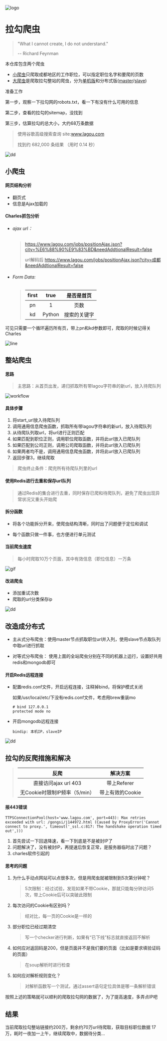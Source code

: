 ![logo](https://github.com/huangke19/LagouSpider/raw/master/lines/logo.jpg)


# 拉勾爬虫

> "What I cannot create, I do not understand."
>
> -- Richard Feynman

本仓库包含两个爬虫

- [小爬虫](https://github.com/huangke19/LagouSpider/blob/master/lagou_index.py)只爬取成都地区的工作职位，可以指定职位名字和要爬的页数
- [大爬虫](https://github.com/huangke19/LagouSpider/blob/master/lagou_whole_site.py)是爬取拉勾整站的爬虫，分为[单机版](https://github.com/huangke19/LagouSpider/blob/master/lagou_whole_site.py)和分布式版([master](https://github.com/huangke19/LagouSpider/blob/master/lagou_master.py)/[slave](https://github.com/huangke19/LagouSpider/blob/master/lagou_slave.py))



准备工作

第一步，观察一下拉勾网的robots.txt，看一下有没有什么可用的信息

第二步，查看的拉勾的sitemap，没找到

第三步，估算拉勾的总大小，大约68万条数据

> 使用谷歌高级搜索查询 site:www.lagou.com
>
> 找到约 682,000 条结果 （用时 0.14 秒） 



![dd](https://github.com/huangke19/LagouSpider/raw/master/lines/bird.jpg)



## 小爬虫


#### 网页结构分析

- 翻页式
- 信息是Ajax加载的



#### Charles抓包分析

- ###### ajax url：

  > https://www.lagou.com/jobs/positionAjax.json?city=%E6%88%90%E9%83%BD&needAddtionalResult=false
  >
  > url解码后 https://www.lagou.com/jobs/positionAjax.json?city=成都&needAddtionalResult=false

- ###### Form Data:

  > | first |  true  |  是否是首页  |
  > | :---: | :----: | :----------: |
  > |  pn   |   1    |     页数     |
  > |  kd   | Python | 搜索的关键字 |




可见只需要一个循环遍历所有页，带上pn和kd参数即可，爬取的时候记得关Charles



![line](https://github.com/huangke19/LagouSpider/raw/master/lines/bird.jpg)

## 整站爬虫



#### 思路

> 主思路：从首页出发，递归抓取所有带lagou字符串的新url，放入待爬队列
>

![workflow](https://github.com/huangke19/LagouSpider/raw/master/lines/workflow.jpg)

#### 具体步骤

1. 将start_url放入待爬队列
2. 调用通用信息爬虫函数，抓取所有带lagou字符串的新url，放入待爬队列
3. 从待爬队列取url，将url进行正则匹配
4. 如果匹配到职位正则，调用职位爬取函数，并将此url放入已爬队列
5. 如果匹配到公司正则，调用公司爬取函数，并将此url放入已爬队列
6. 如果两者均不是，调用通用信息爬虫函数，并将此url放入已爬队列
7. 返回步骤3，继续爬取

> 爬虫终止条件：爬完所有待爬队列里的url
>



#### 使用Redis进行去重和保存url队列

> 通过Redis的集合进行去重，同时保存已爬和待爬队列，避免了爬虫出现异常状况又重头开始爬
>



#### 拆分函数

- 将各个功能拆分开来，使爬虫结构清晰，同时出了问题便于定位和调试

- 每个函数只做一件事，也方便进行单元测试




#### 当前爬虫速度

> 每小时爬取10万个页面，其中有效信息（职位信息）一万条
>



![gif](https://github.com/huangke19/LagouSpider/raw/master/lines/gif.gif)



#### 改进爬虫

- 添加重试次数
- 爬取的url分类保存ip





![dd](https://github.com/huangke19/LagouSpider/raw/master/lines/bird.jpg)





## 改造成分布式

- 主从式分布爬虫：使用master节点抓取职位url并入列，使用slave节点取队列中取url进行抓取

- 对等式分布爬虫： 使用上面的全站爬虫分别在不同的机器上运行，设置好共用redis和mongodb即可




#### 开启Redis远程连接

- 配置redis.conf文件，开启远程连接，注释掉bind，将保护模式关闭

  如果/usr/local/etc/下没有redis.conf文件，考虑用brew重装mo

  ```
  # bind 127.0.0.1 
  protected mode no
  ```

- 开启mongodb远程连接

  ```
  bindip: 本机IP，slaveIP
  ```





![dd](https://github.com/huangke19/LagouSpider/raw/master/lines/bird.jpg)



## 拉勾的反爬措施和解决

>|             反爬              |     解决方案     |
>| :---------------------------: | :--------------: |
>|     直接访问ajax url 403      |   带上Referer    |
>| 无Cookie时限制IP频率（5/min） | 带上有效的Cookie |



#### 报443错误

```
TTPSConnectionPool(host='www.lagou.com', port=443): Max retries exceeded with url: /gongsi/j144972.html (Caused by ProxyError('Cannot connect to proxy.', timeout('_ssl.c:817: The handshake operation timed out',)))
```

1. 首先尝试一下回退降速，看一下到底是不是被封IP了
2. 问题解决了，没有被封IP，再提速后恢复正常，是服务器临时出了问题？
3. charles软件引起的





#### 思考的问题

1. 为什么手动点网站可以点很多次，但是用爬虫就被限制到5次第分钟呢？

   > 5次限制：经过试验，发现如果不带Cookie，那就只能每分钟访问5次，带上Cookie后可以突破此限制

2. 每次访问的Cookie有区别吗？

   > 经对比，每一页的Cookie是一样的

3. 部分职位已经过期清空

   > 写一个checker进行判断，如果有“已下线”标志就直接返回不解析

4. 如何应对返回码是200，但是页面并不是我们要的页面（比如是要求填验证码的页面）

   > 在soup解析时进行检查

5. 如何应对解析规则变化？

   > 对解析函数写一个测试，通过assert语句定位具体是哪一条解析错误



按照上述的策略就可以顺利的爬取拉勾网的数据了，为了提高速度，多弄点IP吧



## 结果

当前爬取拉勾整站链接约200万，剩余约70万url待爬取，获取目标职位数据 17万，耗时一夜加一上午，继续爬取中，数据待分类... 